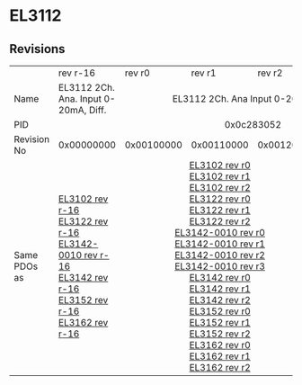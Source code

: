 # EL3112

## Revisions
<table>
<tr>
<td></td>
<td>rev r-16</td>
<td>rev r0</td>
<td>rev r1</td>
<td>rev r2</td>
<td>rev r3</td>
<td>rev r9979</td>
</tr>
<tr>
<td>Name</td>
<td>EL3112 2Ch. Ana. Input 0-20mA, Diff.</td>
<td colspan=4 align="center">EL3112 2Ch. Ana Input 0-20mA, Diff.</td>
<td>EL3112 2Ch. Ana. Input 0-20mA, DIFF</td>
</tr>
<tr>
<td>PID</td>
<td colspan=6 align="center">0x0c283052</td>
</tr>
<tr>
<td>Revision No</td>
<td>0x00000000</td>
<td>0x00100000</td>
<td>0x00110000</td>
<td>0x00120000</td>
<td>0x00130000</td>
<td>0x270b0000</td>
</tr>
<tr>
<td>Same PDOs as</td>
<td><a href="EL3102.md">EL3102 rev r-16</a><br/><a href="EL3122.md">EL3122 rev r-16</a><br/><a href="EL3142-0010.md">EL3142-0010 rev r-16</a><br/><a href="EL3142.md">EL3142 rev r-16</a><br/><a href="EL3152.md">EL3152 rev r-16</a><br/><a href="EL3162.md">EL3162 rev r-16</a></td>
<td colspan=3 align="center"><a href="EL3102.md">EL3102 rev r0</a><br/><a href="EL3102.md">EL3102 rev r1</a><br/><a href="EL3102.md">EL3102 rev r2</a><br/><a href="EL3122.md">EL3122 rev r0</a><br/><a href="EL3122.md">EL3122 rev r1</a><br/><a href="EL3122.md">EL3122 rev r2</a><br/><a href="EL3142-0010.md">EL3142-0010 rev r0</a><br/><a href="EL3142-0010.md">EL3142-0010 rev r1</a><br/><a href="EL3142-0010.md">EL3142-0010 rev r2</a><br/><a href="EL3142-0010.md">EL3142-0010 rev r3</a><br/><a href="EL3142.md">EL3142 rev r0</a><br/><a href="EL3142.md">EL3142 rev r1</a><br/><a href="EL3142.md">EL3142 rev r2</a><br/><a href="EL3152.md">EL3152 rev r0</a><br/><a href="EL3152.md">EL3152 rev r1</a><br/><a href="EL3152.md">EL3152 rev r2</a><br/><a href="EL3162.md">EL3162 rev r0</a><br/><a href="EL3162.md">EL3162 rev r1</a><br/><a href="EL3162.md">EL3162 rev r2</a></td>
<td><a href="EL3112-0011.md">EL3112-0011 rev r0</a><br/><a href="EL3122.md">EL3122 rev r3</a><br/><a href="EL3142-0010.md">EL3142-0010 rev r4</a><br/><a href="EL3142-0010.md">EL3142-0010 rev r5</a><br/><a href="EL3142.md">EL3142 rev r3</a><br/><a href="EL3152.md">EL3152 rev r3</a><br/><a href="EL3162.md">EL3162 rev r3</a></td>
<td><a href="EL3122.md">EL3122 rev r9979</a><br/><a href="EL3142.md">EL3142 rev r9979</a><br/><a href="EL3142.md">EL3142 rev r9980</a></td>
</tr>
</table>
